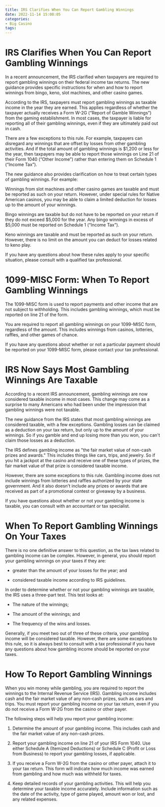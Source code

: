 ```yaml
---
title: IRS Clarifies When You Can Report Gambling Winnings
date: 2022-11-14 15:08:05
categories:
- Big Casino
tags:
---
```



#  IRS Clarifies When You Can Report Gambling Winnings

In a recent announcement, the IRS clarified when taxpayers are required to report gambling winnings on their federal income tax returns. The new guidance provides specific instructions for when and how to report winnings from bingo, keno, slot machines, and other casino games.

According to the IRS, taxpayers must report gambling winnings as taxable income in the year they are earned. This applies regardless of whether the taxpayer actually receives a Form W-2G (“Report of Gamble Winnings”) from the gaming establishment. In most cases, the taxpayer is liable for reporting all of their gambling winnings, even if they are ultimately paid out in cash.

There are a few exceptions to this rule. For example, taxpayers can disregard any winnings that are offset by losses from other gambling activities. And if the total amount of gambling winnings is $1,200 or less for the year, then taxpayers may be able to report those winnings on Line 21 of their Form 1040 (“Other Income”) rather than entering them on Schedule 1 (“Income Tax”).

The new guidance also provides clarification on how to treat certain types of gambling winnings. For example:

Winnings from slot machines and other casino games are taxable and must be reported as such on your return. However, under special rules for Native American casinos, you may be able to claim a limited deduction for losses up to the amount of your winnings.

Bingo winnings are taxable but do not have to be reported on your return if they do not exceed $5,000 for the year. Any bingo winnings in excess of $5,000 must be reported on Schedule 1 (“Income Tax”).

Keno winnings are taxable and must be reported as such on your return. However, there is no limit on the amount you can deduct for losses related to keno play.

If you have any questions about how these rules apply to your specific situation, please consult with a qualified tax professional.

#  1099-MISC Form: When To Report Gambling Winnings

The 1099-MISC form is used to report payments and other income that are not subject to withholding. This includes gambling winnings, which must be reported on line 21 of the form.

You are required to report all gambling winnings on your 1099-MISC form, regardless of the amount. This includes winnings from casinos, lotteries, raffles, and other games of chance.

If you have any questions about whether or not a particular payment should be reported on your 1099-MISC form, please contact your tax professional.

#  IRS Now Says Most Gambling Winnings Are Taxable

According to a recent IRS announcement, gambling winnings are now considered taxable income in most cases. This change may come as a surprise to many Americans who had been under the impression that gambling winnings were not taxable.

The new guidance from the IRS states that most gambling winnings are considered taxable, with a few exceptions. Gambling losses can be claimed as a deduction on your tax return, but only up to the amount of your winnings. So if you gamble and end up losing more than you won, you can't claim those losses as a deduction.

The IRS defines gambling income as "the fair market value of non-cash prizes and awards." This includes things like cars, trips, and jewelry. So if you hit a jackpot at the casino and receive one of these types of prizes, the fair market value of that prize is considered taxable income.

However, there are some exceptions to this rule. Gambling income does not include winnings from lotteries and raffles authorized by your state government. And it also doesn't include any prizes or awards that are received as part of a promotional contest or giveaway by a business.

If you have questions about whether or not your gambling income is taxable, you can consult with an accountant or tax specialist.

#  When To Report Gambling Winnings On Your Taxes

There is no one definitive answer to this question, as the tax laws related to gambling income can be complex. However, in general, you should report your gambling winnings on your taxes if they are:

- greater than the amount of your losses for the year; and

- considered taxable income according to IRS guidelines.

In order to determine whether or not your gambling winnings are taxable, the IRS uses a three-part test. This test looks at:

- The nature of the winnings;

- The amount of the winnings; and

- The frequency of the wins and losses.

Generally, if you meet two out of three of these criteria, your gambling income will be considered taxable. However, there are some exceptions to this rule, so it is always best to consult with a tax professional if you have any questions about how gambling income should be reported on your taxes.

#  How To Report Gambling Winnings

When you win money while gambling, you are required to report the winnings to the Internal Revenue Service (IRS). Gambling income includes cash and the fair market value of any non-cash prizes, such as cars and trips. You must report your gambling income on your tax return, even if you do not receive a Form W-2G from the casino or other payer.

The following steps will help you report your gambling income:

1. Determine the amount of your gambling income. This includes cash and the fair market value of any non-cash prizes.

2. Report your gambling income on line 21 of your IRS Form 1040. Use either Schedule A (Itemized Deductions) or Schedule C (Profit or Loss from Business) to report your gambling losses, if applicable.

3. If you receive a Form W-2G from the casino or other payer, attach it to your tax return. This form will indicate how much income was earned from gambling and how much was withheld for taxes.

4. Keep detailed records of your gambling activities. This will help you determine your taxable income accurately. Include information such as the date of the activity, type of game played, amount won or lost, and any related expenses.